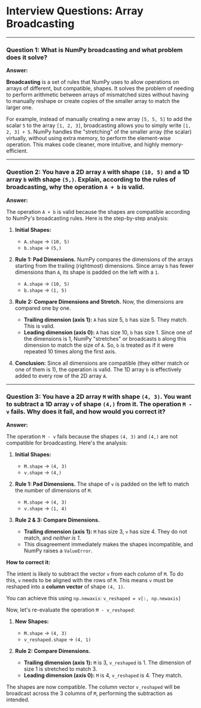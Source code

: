 # Interview Questions: Array Broadcasting

---

### Question 1: What is NumPy broadcasting and what problem does it solve?

**Answer:**

**Broadcasting** is a set of rules that NumPy uses to allow operations on arrays of different, but compatible, shapes. It solves the problem of needing to perform arithmetic between arrays of mismatched sizes without having to manually reshape or create copies of the smaller array to match the larger one.

For example, instead of manually creating a new array `[5, 5, 5]` to add the scalar `5` to the array `[1, 2, 3]`, broadcasting allows you to simply write `[1, 2, 3] + 5`. NumPy handles the "stretching" of the smaller array (the scalar) virtually, without using extra memory, to perform the element-wise operation. This makes code cleaner, more intuitive, and highly memory-efficient.

---

### Question 2: You have a 2D array `A` with shape `(10, 5)` and a 1D array `b` with shape `(5,)`. Explain, according to the rules of broadcasting, why the operation `A + b` is valid.

**Answer:**

The operation `A + b` is valid because the shapes are compatible according to NumPy's broadcasting rules. Here is the step-by-step analysis:

1.  **Initial Shapes:**
    -   `A.shape` -> `(10, 5)`
    -   `b.shape` -> `(5,)`

2.  **Rule 1: Pad Dimensions.**
    NumPy compares the dimensions of the arrays starting from the trailing (rightmost) dimensions. Since array `b` has fewer dimensions than `A`, its shape is padded on the left with a `1`.
    -   `A.shape` -> `(10, 5)`
    -   `b.shape` -> `(1, 5)`

3.  **Rule 2: Compare Dimensions and Stretch.**
    Now, the dimensions are compared one by one.
    -   **Trailing dimension (axis 1):** `A` has size 5, `b` has size 5. They match. This is valid.
    -   **Leading dimension (axis 0):** `A` has size 10, `b` has size 1. Since one of the dimensions is 1, NumPy "stretches" or broadcasts `b` along this dimension to match the size of `A`. So, `b` is treated as if it were repeated 10 times along the first axis.

4.  **Conclusion:**
    Since all dimensions are compatible (they either match or one of them is 1), the operation is valid. The 1D array `b` is effectively added to every row of the 2D array `A`.

---

### Question 3: You have a 2D array `M` with shape `(4, 3)`. You want to subtract a 1D array `v` of shape `(4,)` from it. The operation `M - v` fails. Why does it fail, and how would you correct it?

**Answer:**

The operation `M - v` fails because the shapes `(4, 3)` and `(4,)` are not compatible for broadcasting. Here's the analysis:

1.  **Initial Shapes:**
    -   `M.shape` -> `(4, 3)`
    -   `v.shape` -> `(4,)`

2.  **Rule 1: Pad Dimensions.**
    The shape of `v` is padded on the left to match the number of dimensions of `M`.
    -   `M.shape` -> `(4, 3)`
    -   `v.shape` -> `(1, 4)`

3.  **Rule 2 & 3: Compare Dimensions.**
    -   **Trailing dimension (axis 1):** `M` has size 3, `v` has size 4. They do not match, and *neither is 1*.
    -   This disagreement immediately makes the shapes incompatible, and NumPy raises a `ValueError`.

**How to correct it:**

The intent is likely to subtract the vector `v` from each *column* of `M`. To do this, `v` needs to be aligned with the rows of `M`. This means `v` must be reshaped into a **column vector** of shape `(4, 1)`.

You can achieve this using `np.newaxis`:
`v_reshaped = v[:, np.newaxis]`

Now, let's re-evaluate the operation `M - v_reshaped`:
1.  **New Shapes:**
    -   `M.shape` -> `(4, 3)`
    -   `v_reshaped.shape` -> `(4, 1)`

2.  **Rule 2: Compare Dimensions.**
    -   **Trailing dimension (axis 1):** `M` is 3, `v_reshaped` is 1. The dimension of size 1 is stretched to match 3.
    -   **Leading dimension (axis 0):** `M` is 4, `v_reshaped` is 4. They match.

The shapes are now compatible. The column vector `v_reshaped` will be broadcast across the 3 columns of `M`, performing the subtraction as intended.
